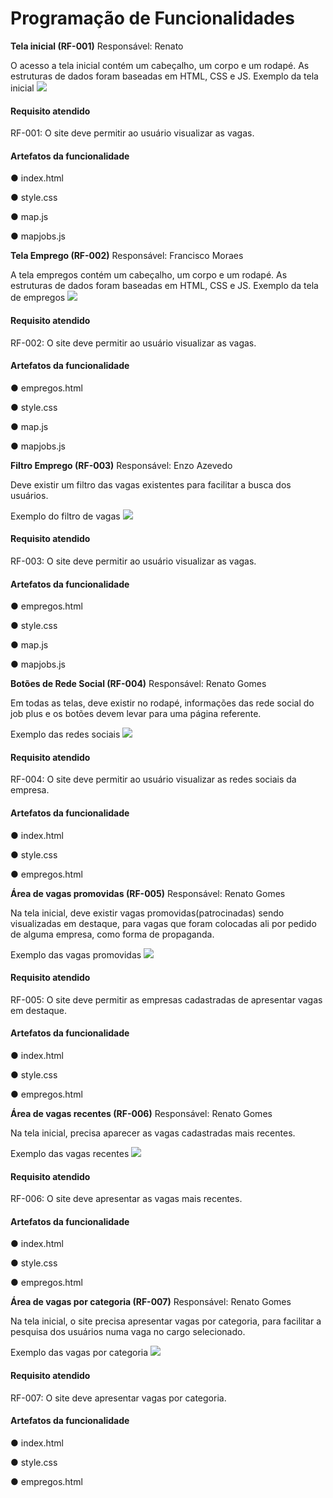 # Programação de Funcionalidades

**Tela inicial (RF-001)**
Responsável: Renato  

O acesso a tela inicial contém um cabeçalho, um corpo e um rodapé. As estruturas de dados foram baseadas em HTML, CSS e JS.
Exemplo da tela inicial
![](https://github.com/ICEI-PUC-Minas-PMV-ADS/pmv-ads-2023-2-e1-proj-web-t13-pmv-ads-2023-2-e1-proj-job/blob/146c6245023384d86ab5a15855de7a6d5a7e7dac/documentos/img/1.png?raw=true)
#### Requisito atendido

RF-001: O site deve permitir ao usuário visualizar as vagas.

#### Artefatos da funcionalidade

● index.html

● style.css

● map.js

● mapjobs.js


**Tela Emprego (RF-002)**
Responsável: Francisco Moraes

A tela empregos contém um cabeçalho, um corpo e um rodapé. As estruturas de dados foram baseadas em HTML, CSS e JS.
Exemplo da tela de empregos
![](https://github.com/ICEI-PUC-Minas-PMV-ADS/pmv-ads-2023-2-e1-proj-web-t13-pmv-ads-2023-2-e1-proj-job/blob/146c6245023384d86ab5a15855de7a6d5a7e7dac/documentos/img/Captura_de_Tela_2023-11-21_as_15.38.55.png?raw=true)
#### Requisito atendido

RF-002: O site deve permitir ao usuário visualizar as vagas.

#### Artefatos da funcionalidade

● empregos.html

● style.css

● map.js

● mapjobs.js

**Filtro Emprego (RF-003)**
Responsável: Enzo Azevedo

Deve existir um filtro das vagas existentes para facilitar a busca dos usuários.

Exemplo do filtro de vagas
![](https://github.com/ICEI-PUC-Minas-PMV-ADS/pmv-ads-2023-2-e1-proj-web-t13-pmv-ads-2023-2-e1-proj-job/blob/146c6245023384d86ab5a15855de7a6d5a7e7dac/documentos/img/Captura_de_Tela_2023-11-21_as_15.38.49.png?raw=true)
#### Requisito atendido

RF-003: O site deve permitir ao usuário visualizar as vagas.

#### Artefatos da funcionalidade

● empregos.html

● style.css

● map.js

● mapjobs.js

**Botões de Rede Social (RF-004)**
Responsável: Renato Gomes

Em todas as telas, deve existir no rodapé, informações das rede social do job plus e os botões devem levar para uma página referente.

Exemplo das redes sociais
![](https://github.com/ICEI-PUC-Minas-PMV-ADS/pmv-ads-2023-2-e1-proj-web-t13-pmv-ads-2023-2-e1-proj-job/blob/146c6245023384d86ab5a15855de7a6d5a7e7dac/documentos/img/Captura_de_Tela_2023-11-21_as_15.38.36.png?raw=true)
#### Requisito atendido

RF-004: O site deve permitir ao usuário visualizar as redes sociais da empresa.

#### Artefatos da funcionalidade

● index.html

● style.css

● empregos.html

**Área de vagas promovidas (RF-005)**
Responsável: Renato Gomes

Na tela inicial, deve existir vagas promovidas(patrocinadas) sendo visualizadas em destaque, para vagas que foram colocadas ali por pedido de alguma empresa, como forma de propaganda.

Exemplo das vagas promovidas
![](https://github.com/ICEI-PUC-Minas-PMV-ADS/pmv-ads-2023-2-e1-proj-web-t13-pmv-ads-2023-2-e1-proj-job/blob/146c6245023384d86ab5a15855de7a6d5a7e7dac/documentos/img/Captura_de_Tela_2023-11-21_as_15.38.30.png?raw=true)
#### Requisito atendido

RF-005: O site deve permitir as empresas cadastradas de apresentar vagas em destaque.

#### Artefatos da funcionalidade

● index.html

● style.css

● empregos.html


**Área de vagas recentes (RF-006)**
Responsável: Renato Gomes

Na tela inicial, precisa aparecer as vagas cadastradas mais recentes.

Exemplo das vagas recentes
![](https://github.com/ICEI-PUC-Minas-PMV-ADS/pmv-ads-2023-2-e1-proj-web-t13-pmv-ads-2023-2-e1-proj-job/blob/146c6245023384d86ab5a15855de7a6d5a7e7dac/documentos/img/Captura_de_Tela_2023-11-21_as_15.38.34.png?raw=true)
#### Requisito atendido

RF-006: O site deve apresentar as vagas mais recentes.

#### Artefatos da funcionalidade

● index.html

● style.css

● empregos.html

**Área de vagas por categoria (RF-007)**
Responsável: Renato Gomes

Na tela inicial, o site precisa apresentar vagas por categoria, para facilitar a pesquisa dos usuários numa vaga no cargo selecionado.

Exemplo das vagas por categoria
![](https://github.com/ICEI-PUC-Minas-PMV-ADS/pmv-ads-2023-2-e1-proj-web-t13-pmv-ads-2023-2-e1-proj-job/blob/146c6245023384d86ab5a15855de7a6d5a7e7dac/documentos/img/Captura_de_Tela_2023-11-21_as_15.38.22.png?raw=true?raw=true)
#### Requisito atendido

RF-007: O site deve apresentar vagas por categoria.

#### Artefatos da funcionalidade

● index.html

● style.css

● empregos.html